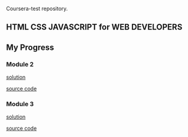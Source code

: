 Coursera-test repository.

## HTML CSS JAVASCRIPT for WEB DEVELOPERS 
## My Progress
  ### Module 2 
  [solution](https://imayur948.github.io/Coursera-test/module2solution/Index.html)
  
  [source code](https://github.com/IMayur948/Coursera-test/tree/main/module2solution)
  
  ### Module 3
  [solution](https://imayur948.github.io/Coursera-test/module3solution/index.html)
  
  [source code](https://github.com/IMayur948/Coursera-test/tree/main/module3solution)
